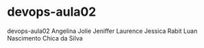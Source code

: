 # devops-aula02
devops-aula02
Angelina Jolie
Jeniffer Laurence
Jessica Rabit
Luan Nascimento
Chica da Silva

